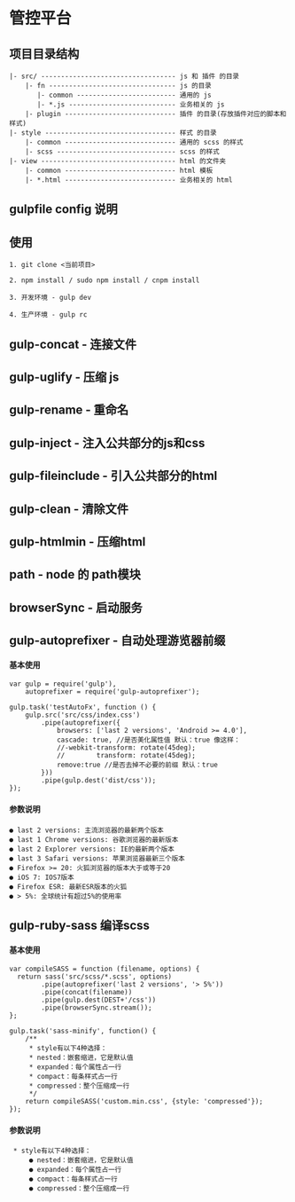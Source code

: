 # 管控平台

## 项目目录结构

```
|- src/ ---------------------------------- js 和 插件 的目录
    |- fn -------------------------------- js 的目录
       |- common ------------------------- 通用的 js
       |- *.js --------------------------- 业务相关的 js
    |- plugin ---------------------------- 插件 的目录(存放插件对应的脚本和样式)
|- style --------------------------------- 样式 的目录
    |- common ---------------------------- 通用的 scss 的样式
    |- scss ------------------------------ scss 的样式
|- view ---------------------------------- html 的文件夹
    |- common ---------------------------- html 模板
    |- *.html ---------------------------- 业务相关的 html
```

## gulpfile config 说明

## 使用

```
1. git clone <当前项目>

2. npm install / sudo npm install / cnpm install

3. 开发环境 - gulp dev

4. 生产环境 - gulp rc

```

## gulp-concat - 连接文件

## gulp-uglify - 压缩 js

## gulp-rename - 重命名

## gulp-inject - 注入公共部分的js和css

## gulp-fileinclude - 引入公共部分的html

## gulp-clean - 清除文件

## gulp-htmlmin - 压缩html

## path - node 的 path模块

## browserSync - 启动服务

## gulp-autoprefixer - 自动处理游览器前缀

#### 基本使用

```
var gulp = require('gulp'),
    autoprefixer = require('gulp-autoprefixer');

gulp.task('testAutoFx', function () {
    gulp.src('src/css/index.css')
        .pipe(autoprefixer({
            browsers: ['last 2 versions', 'Android >= 4.0'],
            cascade: true, //是否美化属性值 默认：true 像这样：
            //-webkit-transform: rotate(45deg);
            //        transform: rotate(45deg);
            remove:true //是否去掉不必要的前缀 默认：true
        }))
        .pipe(gulp.dest('dist/css'));
});
```

#### 参数说明

```
● last 2 versions: 主流浏览器的最新两个版本
● last 1 Chrome versions: 谷歌浏览器的最新版本
● last 2 Explorer versions: IE的最新两个版本
● last 3 Safari versions: 苹果浏览器最新三个版本
● Firefox >= 20: 火狐浏览器的版本大于或等于20
● iOS 7: IOS7版本
● Firefox ESR: 最新ESR版本的火狐
● > 5%: 全球统计有超过5%的使用率
```

## gulp-ruby-sass 编译scss

#### 基本使用

```
var compileSASS = function (filename, options) {
  return sass('src/scss/*.scss', options)
        .pipe(autoprefixer('last 2 versions', '> 5%'))
        .pipe(concat(filename))
        .pipe(gulp.dest(DEST+'/css'))
        .pipe(browserSync.stream());
};

gulp.task('sass-minify', function() {
    /**
     * style有以下4种选择：
     * nested：嵌套缩进，它是默认值
     * expanded：每个属性占一行
     * compact：每条样式占一行
     * compressed：整个压缩成一行
     */
    return compileSASS('custom.min.css', {style: 'compressed'});
});
```

#### 参数说明

```
 * style有以下4种选择：
     ● nested：嵌套缩进，它是默认值
     ● expanded：每个属性占一行
     ● compact：每条样式占一行
     ● compressed：整个压缩成一行
```